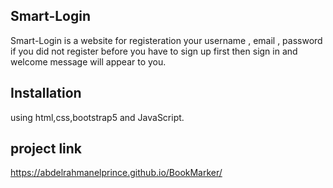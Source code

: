 ## Smart-Login

Smart-Login is a website for registeration your username , email , password if you did not register before you have to sign up first then sign in and welcome message will appear to you.

## Installation
using html,css,bootstrap5 and JavaScript.

## project link
https://abdelrahmanelprince.github.io/BookMarker/

